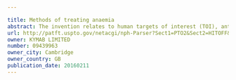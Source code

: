```yaml
---

title: Methods of treating anaemia
abstract: The invention relates to human targets of interest (TOI), anti-TOI ligands, kits compositions and method.
url: http://patft.uspto.gov/netacgi/nph-Parser?Sect1=PTO2&Sect2=HITOFF&p=1&u=%2Fnetahtml%2FPTO%2Fsearch-adv.htm&r=1&f=G&l=50&d=PALL&S1=09439963&OS=09439963&RS=09439963
owner: KYMAB LIMITED
number: 09439963
owner_city: Cambridge
owner_country: GB
publication_date: 20160211
---
```

